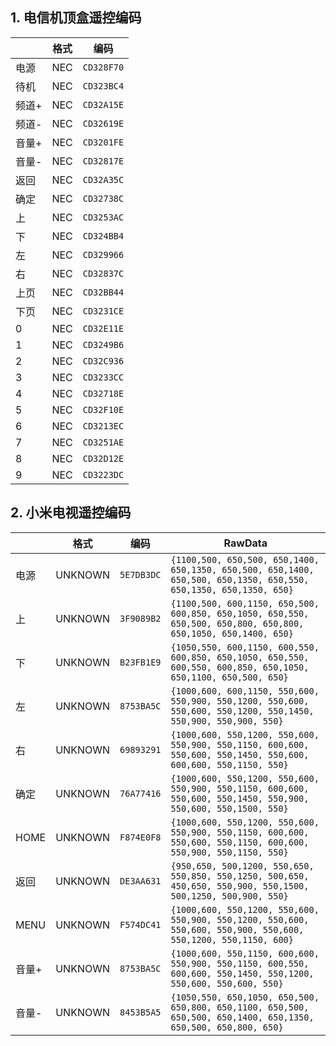 
## 1. 电信机顶盒遥控编码
||格式|编码|
|---|---|---|
|电源|NEC|`CD328F70`|
|待机|NEC|`CD323BC4`|
|频道+|NEC|`CD32A15E`|
|频道-|NEC|`CD32619E`|
|音量+|NEC|`CD3201FE`|
|音量-|NEC|`CD32817E`|
|返回|NEC|`CD32A35C`|
|确定|NEC|`CD32738C`|
|上|NEC|`CD3253AC`|
|下|NEC|`CD324BB4`|
|左|NEC|`CD329966`|
|右|NEC|`CD32837C`|
|上页|NEC|`CD32BB44`|
|下页|NEC|`CD3231CE`|
|0|NEC|`CD32E11E`|
|1|NEC|`CD3249B6`|
|2|NEC|`CD32C936`|
|3|NEC|`CD3233CC`|
|4|NEC|`CD32718E`|
|5|NEC|`CD32F10E`|
|6|NEC|`CD3213EC`|
|7|NEC|`CD3251AE`|
|8|NEC|`CD32D12E`|
|9|NEC|`CD3223DC`|


## 2. 小米电视遥控编码

||格式|编码|RawData|
|---|---|---|---|
|电源|UNKNOWN|`5E7DB3DC`|`{1100,500, 650,500, 650,1400, 650,1350, 650,500, 650,1400, 650,500, 650,1350, 650,550, 650,1350, 650,1350, 650}`|
|上|UNKNOWN|`3F9089B2`|`{1100,500, 600,1150, 650,500, 600,850, 650,1050, 650,550, 650,500, 650,800, 650,800, 650,1050, 650,1400, 650}`|
|下|UNKNOWN|`B23FB1E9`|`{1050,550, 600,1150, 600,550, 600,850, 650,1050, 650,550, 600,550, 600,850, 650,1050, 650,1100, 650,500, 650}`|
|左|UNKNOWN|`8753BA5C`|`{1000,600, 600,1150, 550,600, 550,900, 550,1200, 550,600, 550,600, 550,1200, 550,1450, 550,900, 550,900, 550}`|
|右|UNKNOWN|`69893291`|`{1000,600, 550,1200, 550,600, 550,900, 550,1150, 600,600, 550,600, 550,1450, 550,600, 600,600, 550,1150, 550}`|
|确定|UNKNOWN|`76A77416`|`{1000,600, 550,1200, 550,600, 550,900, 550,1150, 600,600, 550,600, 550,1450, 550,900, 550,600, 550,1500, 550}`|
|HOME|UNKNOWN|`F874E0F8`|`{1000,600, 550,1200, 550,600, 550,900, 550,1150, 600,600, 550,600, 550,1150, 600,600, 550,900, 550,1150, 550}`|
|返回|UNKNOWN|`DE3AA631`|`{950,650, 500,1200, 550,650, 550,850, 550,1250, 500,650, 450,650, 550,900, 550,1500, 500,1250, 500,900, 550}`|
|MENU|UNKNOWN|`F574DC41`|`{1000,600, 550,1200, 550,600, 550,900, 550,1200, 550,600, 550,600, 550,900, 550,600, 550,1200, 550,1150, 600}`|
|音量+|UNKNOWN|`8753BA5C`|`{1000,600, 550,1150, 600,600, 550,900, 550,1150, 600,550, 600,600, 550,1450, 550,1200, 550,600, 550,600, 550}`|
|音量-|UNKNOWN|`8453B5A5`|`{1050,550, 650,1050, 650,500, 650,800, 650,1100, 650,500, 650,500, 650,1400, 650,1350, 650,500, 650,800, 650}`|
